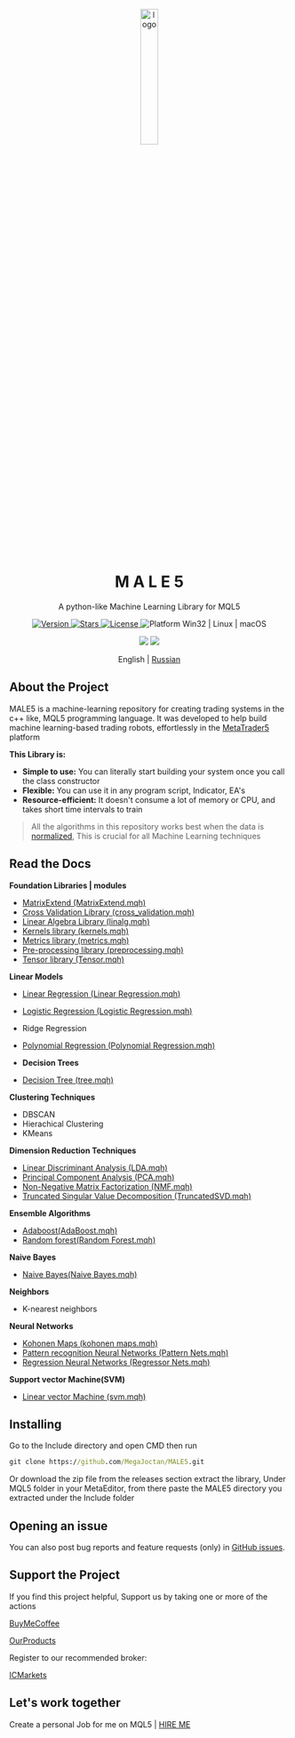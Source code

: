 <p align="center">
  <img width="25%" align="center" src="https://github.com/MegaJoctan/MALE5/assets/65341461/5a903238-921d-4f09-8e27-1847d4052af3" alt="logo">
</p>
<h1 align="center">
  M A L E 5
</h1>
<p align="center">
 A python-like Machine Learning Library for MQL5
</p>

<p align="center">
  <a href="https://github.com/MegaJoctan/MALE5/releases" target="_blank">
    <img src="https://img.shields.io/github/v/release/MegaJoctan/MALE5?color=%2334D058&label=Version" alt="Version">
  </a>

  <a href="https://github.com/MegaJoctan/MALE5/stargazers">
    <img src="https://img.shields.io/github/stars/MegaJoctan/MALE5?color=brightgreen&label=Stars" alt="Stars"/>
  </a>

  <a href="https://github.com/MegaJoctan/MALE5/blob/main/LICENSE">
    <img src="https://img.shields.io/github/license/MegaJoctan/MALE5?color=blue" alt="License"/>
  </a>

  <a>
    <img src="https://img.shields.io/badge/Platform-Win32%20|%20Linux%20|%20macOS-blue?color=blue" alt="Platform Win32 | Linux | macOS"/>
  </a>

</p>

<p align="center">
  <a href="https://discord.gg/2qgcadfgrx" style="text-decoration:none">
    <img src="https://img.shields.io/badge/Discord-%237289DA?style=flat&logo=discord"/>
  </a>
  <a href="https://t.me/fxalgebra_discussion" style="text-decoration:none">
    <img src="https://img.shields.io/badge/Telegram-%232CA5E0?style=flat&logo=telegram"/>
  </a>
</p>

<p align="center">
English | <a href="README_russian.md">Russian</a> 
</p>

## About the Project

MALE5 is a machine-learning repository for creating trading systems in the c++ like, MQL5 programming language.
It was developed to help build machine learning-based trading robots, effortlessly in the [MetaTrader5](https://www.metatrader5.com/en/automated-trading/metaeditor) platform

**This Library is:**

-   **Simple to use:** You can literally start building your system once you call the class constructor
-   **Flexible:** You can use it in any program script, Indicator, EA's
-   **Resource-efficient:** It doesn't consume a lot of memory or CPU, and takes short time intervals to train

> All the algorithms in this repository works best when the data is [normalized](https://github.com/MegaJoctan/MALE5/wiki/Pre-processing-library#preprocessingmqh-mql5-normalization-techniques), This is crucial for all Machine Learning techniques

## Read the Docs
**Foundation Libraries | modules**
* [MatrixExtend (MatrixExtend.mqh)](https://github.com/MegaJoctan/MALE5/wiki#matrixextendmatrixextendmqh)
* [Cross Validation Library (cross_validation.mqh)](https://github.com/MegaJoctan/MALE5/wiki/Cross-Validation-Library)
* [Linear Algebra Library (linalg.mqh)](https://github.com/MegaJoctan/MALE5/wiki/Linear-Algebra-Library)
* [Kernels library (kernels.mqh)](https://github.com/MegaJoctan/MALE5/wiki/Kernels-Library)
* [Metrics library (metrics.mqh)](https://github.com/MegaJoctan/MALE5/wiki/Metrics-library)
* [Pre-processing library (preprocessing.mqh)](https://github.com/MegaJoctan/MALE5/wiki/Pre-processing-library)
* [Tensor library (Tensor.mqh)](https://github.com/MegaJoctan/MALE5/wiki/Tensor-Library)

**Linear Models**
* [Linear Regression (Linear Regression.mqh)](https://github.com/MegaJoctan/MALE5/tree/master/Linear%20Models#theory-overview-linear-regression)
* [Logistic Regression (Logistic Regression.mqh)](https://github.com/MegaJoctan/MALE5/tree/master/Linear%20Models#clogisticregression-class-logistic-regression)
* Ridge Regression
* [Polynomial Regression (Polynomial Regression.mqh)](https://github.com/MegaJoctan/MALE5/tree/master/Linear%20Models#cpolynomialregression-class-polynomial-regression)

* **Decision Trees**
* [Decision Tree (tree.mqh)](https://github.com/MegaJoctan/MALE5/tree/master/Decision%20Tree#decision-trees-in-mql5-classification-and-regression)

**Clustering Techniques**
* DBSCAN
* Hierachical Clustering
* KMeans

**Dimension Reduction Techniques**
* [Linear Discriminant Analysis (LDA.mqh)](https://github.com/MegaJoctan/MALE5/tree/master/Dimensionality%20Reduction#linear-discriminant-analysis-lda)
* [Principal Component Analysis (PCA.mqh)](https://github.com/MegaJoctan/MALE5/tree/master/Dimensionality%20Reduction#principal-component-analysis-pca)
* [Non-Negative Matrix Factorization (NMF.mqh)](https://github.com/MegaJoctan/MALE5/tree/master/Dimensionality%20Reduction#non-negative-matrix-factorization-nmf)
* [Truncated Singular Value Decomposition (TruncatedSVD.mqh)](https://github.com/MegaJoctan/MALE5/tree/master/Dimensionality%20Reduction#truncated-singular-value-decomposition-truncated-svd)

**Ensemble Algorithms**
* [Adaboost(AdaBoost.mqh)](https://github.com/MegaJoctan/MALE5/tree/master/Ensemble#adaboost-ensemble-learning)
* [Random forest(Random Forest.mqh)](https://github.com/MegaJoctan/MALE5/tree/master/Ensemble#random-forest-classification-and-regression)

**Naive Bayes**
* [Naive Bayes(Naive Bayes.mqh)](https://github.com/MegaJoctan/MALE5/tree/master/Naive%20Bayes#naive-bayes-classifier)

**Neighbors**
* K-nearest neighbors

**Neural Networks**
* [Kohonen Maps (kohonen maps.mqh)](https://github.com/MegaJoctan/MALE5/tree/master/Neural%20Networks#kohonen-maps-self-organizing-maps)
* [Pattern recognition Neural Networks (Pattern Nets.mqh)](https://github.com/MegaJoctan/MALE5/tree/master/Neural%20Networks#pattern-recognition-neural-network)
* [Regression Neural Networks (Regressor Nets.mqh)](https://github.com/MegaJoctan/MALE5/tree/master/Neural%20Networks#regression-neural-network)

**Support vector Machine(SVM)**
* [Linear vector Machine (svm.mqh)](https://github.com/MegaJoctan/MALE5/tree/master/SVM#linear-support-vector-machine-svm)


## Installing 

Go to the Include directory and open CMD then run
``` cmd  
git clone https://github.com/MegaJoctan/MALE5.git
```
Or download the zip file from the releases section extract the library, Under MQL5 folder in your MetaEditor, from there paste the MALE5 directory you extracted under the Include folder

## Opening an issue
You can also post bug reports and feature requests (only) in [GitHub issues](https://github.com/MegaJoctan/MALE5/issues).

## Support the Project
If you find this project helpful, Support us by taking one or more of the actions

[BuyMeCoffee](https://www.buymeacoffee.com/omegajoctan)

[OurProducts](https://www.mql5.com/en/users/omegajoctan/seller)

Register to our recommended broker:

[ICMarkets](https://icmarkets.com/?camp=74639)

## Let's work together
Create a personal Job for me on MQL5 | [HIRE ME](https://www.mql5.com/en/job/new?prefered=omegajoctan)


